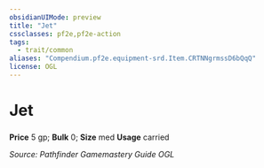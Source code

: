 ```yaml
---
obsidianUIMode: preview
title: "Jet"
cssclasses: pf2e,pf2e-action
tags:
  - trait/common
aliases: "Compendium.pf2e.equipment-srd.Item.CRTNNgrmssD6bQqQ"
license: OGL
---
```

# Jet

### 


**Price** 5 gp; 
**Bulk** 0; **Size** med
**Usage** carried



*Source: Pathfinder Gamemastery Guide*
*OGL*